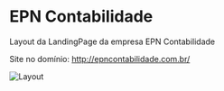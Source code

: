 # EPN Contabilidade

Layout da LandingPage da empresa EPN Contabilidade

Site no domínio: http://epncontabilidade.com.br/

![Layout](layout.jpg)
